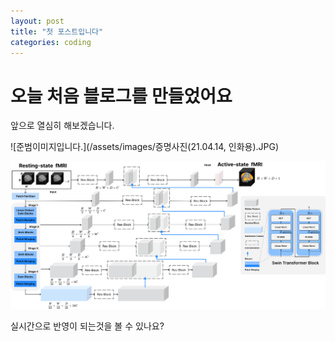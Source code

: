 ```yaml
---
layout: post
title: "첫 포스트입니다"
categories: coding
---
```


# 오늘 처음 블로그를 만들었어요

앞으로 열심히 해보겠습니다.

![준범이미지입니다.](/assets/images/증명사진(21.04.14, 인화용).JPG)

![Figure1_SwiFUN_architecture](/assets/images/Figure1_SwiFUN_architecture.png)

실시간으로 반영이 되는것을 볼 수 있나요?
